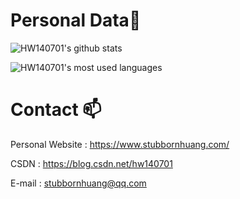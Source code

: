 # Personal Data🤔
![HW140701's github stats](https://github-readme-stats.vercel.app/api?username=HW140701&show_icons=true&theme=dark&count_private=true)

![HW140701's most used languages](https://github-readme-stats.vercel.app/api/top-langs/?username=HW140701&theme=dark&hide=css,html)


# Contact 📫

Personal Website : https://www.stubbornhuang.com/

CSDN : https://blog.csdn.net/hw140701

E-mail : stubbornhuang@qq.com
